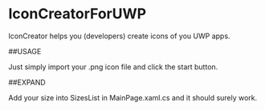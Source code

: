 # IconCreatorForUWP

IconCreator helps you (developers) create icons of you UWP apps.

##USAGE

Just simply import your .png icon file and click the start button. 

##EXPAND

Add your size into SizesList in MainPage.xaml.cs and it should surely work. 
